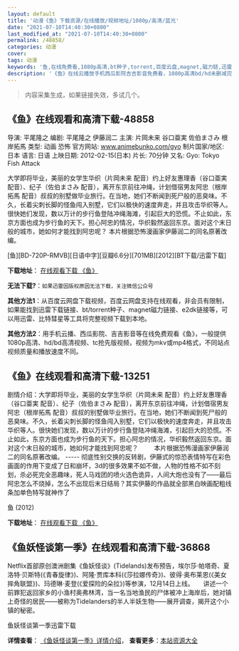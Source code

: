 ```yaml
---
layout: default
title: '动漫《鱼》下载资源/在线播放/视频地址/1080p/高清/蓝光'
date: "2021-07-10T14:40:30+0800"
last_modified_at: "2021-07-10T14:40:30+0800"
permalink: /48858/
categories: 动漫
cover:
tags: 动漫
keywords: '鱼,在线免费看,1080p高清,bt种子,torrent,百度云盘,magnet,磁力链,迅雷下载资源'
description: '《鱼》在线云播放手机西瓜影院吉吉影音免费看，1080p高清bd/hd未删减完整版和tc抢先枪版，mkv/mp4格式，附带bt/torrent种子、magnet/磁力链、百度云盘、网盘资源迅雷下载链接'
---
```


>内容采集生成，如果链接失效，多试几个。


## 《鱼》在线观看和高清下载-48858

导演: 平尾隆之 编剧: 平尾隆之 伊藤润二 主演: 片岡未来 谷口亜実 佐伯まさみ 根岸拓馬 类型: 动画 恐怖 官方网站: www.animebunko.com/gyo 制片国家/地区: 日本 语言: 日语 上映日期: 2012-02-15(日本) 片长: 70分钟 又名: Gyo: Tokyo Fish Attack

大学即将毕业，美丽的女学生华织（片岡未来 配音）约上好友惠理香（谷口亜実 配音）、纪子（佐伯まさみ 配音），离开东京前往冲绳，计划借宿男友阿忠（根岸拓馬 配音）叔叔的别墅做毕业旅行。在当地，她们不断闻到死尸般的恶臭味。不久，长着尖刺长脚的怪鱼闯入别墅，它们以极快的速度奔走，并且攻击华织等人。很快她们发现，数以万计的步行鱼登陆冲绳海滩，引起巨大的恐慌。不止如此，东京方面也成为步行鱼的天下。担心阿忠的情况，华织毅然返回东京。面对这个末日般的城市，她如何才能找到阿忠呢？ 本片根据恐怖漫画家伊藤润二的同名原著改编。


[鱼][BD-720P-RMVB][日语中字][豆瓣6.6分][701MB][2012][BT下载/迅雷下载]

**下载地址**： [在线观看下载 《鱼》](https://www.btdx8.com/torrent/gyo_tokyo_fish_attack_2012.html) 


**无法下载?**：`如果迅雷因版权原因无法下载，关注微信公众号 `

**其他方法1**：从百度云网盘下载视频，百度云网盘支持在线观看，非会员有限制，如果能找到迅雷下载链接、bt/torrent种子、magnet磁力链接、e2dk链接等，可以用迅雷、比特彗星等工具将完整视频下载到本地。

**其他方法2**：用手机云播、西瓜影院、吉吉影音等在线免费观看《鱼》，一般提供1080p高清、hd/bd高清视频、tc抢先版视频，视频为mkv或mp4格式，不同站点视频质量和播放速度不同。


## 《鱼》在线观看和高清下载-13251

剧情介绍：大学即将毕业，美丽的女学生华织（片岡未来 配音）约上好友惠理香（谷口亜実 配音）、纪子（佐伯まさみ 配音），离开东京前往冲绳，计划借宿男友阿忠（根岸拓馬 配音）叔叔的别墅做毕业旅行。在当地，她们不断闻到死尸般的恶臭味。不久，长着尖刺长脚的怪鱼闯入别墅，它们以极快的速度奔走，并且攻击华织等人。很快她们发现，数以万计的步行鱼登陆冲绳海滩，引起巨大的恐慌。不止如此，东京方面也成为步行鱼的天下。担心阿忠的情况，华织毅然返回东京。面对这个末日般的城市，她如何才能找到阿忠呢？  　　本片根据恐怖漫画家伊藤润二的同名原著改编。 ----- 彻底性别交换的反转剧，伊藤式的惊恐表情特写在彩色画面的作用下变成了日和崩坏，3d的很多效果不如不做，人物的性格不如不刻划，杀必死完全恶趣味，死人马戏团的喷火选色诡异，人间大炮也没有了——最后阿忠怎么不烧掉，怎么不出现后末日结局？其实伊藤的作品就全部黑白映画配粗线条加单色特写就神作了


鱼 (2012)

**下载地址**： [在线观看下载 《鱼》](https://www.btbtdy.me/btdy/dy5877.html) 


## 《鱼妖怪谈第一季》在线观看和高清下载-36868

Netflix首部原创澳洲剧集《鱼妖怪谈》(Tidelands)发布预告，埃尔莎·帕塔奇、夏洛特·贝斯特(《青春旋律》)、阿隆·贾库本科(《莎拉娜传奇》)、彼得·奥布莱恩(《美女摔角联盟》)、玛德琳·麦登(《爱探险的朵拉》)等参演，12月14日上线。　　讲述一个前罪犯返回家乡的小渔村奥弗林湾，当一名当地渔民的尸体被冲上海岸后，她对镇上奇怪的居民——被称为Tidelanders的半人半妖生物——展开调查，揭开这个小镇的秘密。


鱼妖怪谈第一季迅雷下载

**详情查看**： [《鱼妖怪谈第一季》详情介绍](/movie/36868/)， **查看更多**：[本站资源大全](/movie/t/all/)

